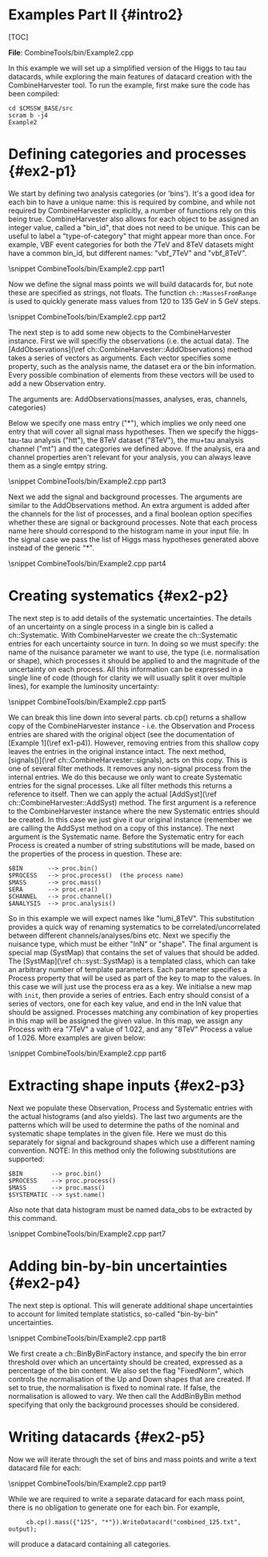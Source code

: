 Examples Part II {#intro2}
==========================

[TOC]


**File**: CombineTools/bin/Example2.cpp

In this example we will set up a simplified version of the Higgs to tau tau datacards, while exploring the main features of datacard creation with the CombineHarvester tool. To run the example, first make sure the code has been compiled:

    cd $CMSSW_BASE/src
    scram b -j4
    Example2

Defining categories and processes {#ex2-p1}
===========================================

We start by defining two analysis categories (or 'bins'). It's a good idea for each bin to have a unique name: this is required by combine, and while not required by CombineHarvester explicitly, a number of functions rely on this being true. CombineHarvester also allows for each object to be assigned an integer value, called a "bin_id", that does not need to be unique. This can be useful to label a "type-of-category" that might appear more than once. For example, VBF event categories for both the 7TeV and 8TeV datasets might have a common bin_id, but different names: "vbf_7TeV" and "vbf_8TeV".

\snippet CombineTools/bin/Example2.cpp part1

Now we define the signal mass points we will build datacards for, but note these are specified as strings, not floats. The function `ch::MassesFromRange` is used to quickly generate mass values from 120 to 135 GeV in 5 GeV steps.

\snippet CombineTools/bin/Example2.cpp part2

The next step is to add some new objects to the CombineHarvester instance. First we will specifiy the observations (i.e. the actual data). The [AddObservations](\ref ch::CombineHarvester::AddObservations) method takes a series of vectors as arguments. Each vector specifies some property, such as the analysis name, the dataset era or the bin information. Every possible combination of elements from these vectors will be used to add a new Observation entry.

The arguments are:
    AddObservations(masses, analyses, eras, channels, categories)

Below we specify one mass entry ("*"), which implies we only need one entry that will cover all signal mass hypotheses. Then we specify the higgs-tau-tau analysis ("htt"), the 8TeV dataset ("8TeV"), the mu+tau analysis channel ("mt") and the categories we defined above. If the analysis, era and channel properties aren't relevant for your analysis, you can always leave them as a single emtpy string.

\snippet CombineTools/bin/Example2.cpp part3

Next we add the signal and background processes. The arguments are similar to the AddObservations method. An extra argument is added after the channels for the list of processes, and a final boolean option specifies whether these are signal or background processes. Note that each process name here should correspond to the histogram name in your input file. In the signal case we pass the list of Higgs mass hypotheses generated above instead of the generic "*".

\snippet CombineTools/bin/Example2.cpp part4

Creating systematics {#ex2-p2}
==============================
The next step is to add details of the systematic uncertainties. The details of an uncertainty on a single process in a single bin is called a ch::Systematic. With CombineHarvester we create the ch::Systematic entries for each uncertainty source in turn. In doing so we must specify: the name of the nuisance parameter we want to use, the type (i.e. normalisation or shape), which processes it should be applied to and the magnitude of the uncertainty on each process. All this information can be expressed in a single line of code (though for clarity we will usually split it over multiple lines), for example the luminosity uncertainty:

\snippet CombineTools/bin/Example2.cpp part5

We can break this line down into several parts. cb.cp() returns a shallow copy of the CombineHarvester instance - i.e. the Observation and Process entries are shared with the original object (see the documentation of [Example 1](\ref ex1-p4)). However, removing entries from this shallow copy leaves the entries in the original instance intact. The next method, [signals()](\ref ch::CombineHarvester::signals), acts on this copy. This is one of several filter methods. It removes any non-signal process from the internal entries. We do this because we only want to create Systematic entries for the signal processes. Like all filter methods this returns a reference to itself. Then we can apply the actual [AddSyst](\ref ch::CombineHarvester::AddSyst) method. The first argument is a reference to the CombineHarvester instance where the new Systematic entries should be created. In this case we just give it our original instance (remember we are calling the AddSyst method on a copy of this instance). The next argument is the Systematic name. Before the Systematic entry for each Process is created a number of string substitutions will be made, based on the properties of the process in question. These are:

    $BIN       --> proc.bin()
    $PROCESS   --> proc.process()  (the process name)
    $MASS      --> proc.mass()
    $ERA       --> proc.era()
    $CHANNEL   --> proc.channel()
    $ANALYSIS  --> proc.analysis()

So in this example we will expect names like "lumi_8TeV". This substitution provides a quick way of renaming systematics to be correlated/uncorrelated between different channels/analyses/bins etc. Next we specifiy the nuisance type, which must be either "lnN" or "shape". The final argument is special map (SystMap) that contains the set of values that should be added. The [SystMap](\ref ch::syst::SystMap) is a templated class, which can take an arbitrary number of template parameters. Each parameter specifies a Process property that will be used as part of the key to map to the values. In this case we will just use the process era as a key. We initialse a new map with `init`, then provide a series of entries. Each entry should consist of a series of vectors, one for each key value, and end in the lnN value that should be assigned. Processes matching any combination of key properties in this map will be assigned the given value. In this map, we assign any Process with era "7TeV" a value of 1.022, and any "8TeV" Process a value of 1.026. More examples are given below:

\snippet CombineTools/bin/Example2.cpp part6

Extracting shape inputs {#ex2-p3}
=================================
Next we populate these Observation, Process and Systematic entries with the actual histograms (and also yields). The last two arguments are the patterns which will be used to determine the paths of the nominal and systematic shape templates in the given file. Here we must do this separately for signal and background shapes which use a different naming convention. NOTE: In this method only the following substitutions are supported:

    $BIN        --> proc.bin()
    $PROCESS    --> proc.process()
    $MASS       --> proc.mass()
    $SYSTEMATIC --> syst.name()

Also note that data histogram must be named data_obs to be extracted by this command.

\snippet CombineTools/bin/Example2.cpp part7

Adding bin-by-bin uncertainties {#ex2-p4}
=========================================
The next step is optional. This will generate additional shape uncertainties to account for limited template statistics, so-called "bin-by-bin" uncertainties.

\snippet CombineTools/bin/Example2.cpp part8

We first create a ch::BinByBinFactory instance, and specify the bin error threshold over which an uncertainty should be created, expressed as a percentage of the bin content. We also set the flag "FixedNorm", which controls the normalisation of the Up and Down shapes that are created. If set to true, the normalisation is fixed to nominal rate. If false, the normalisation is allowed to vary. We then call the AddBinByBin method specifying that only the background processes should be considered.

Writing datacards {#ex2-p5}
===========================
Now we will iterate through the set of bins and mass points and write a text datacard file for each:

\snippet CombineTools/bin/Example2.cpp part9

While we are required to write a separate datacard for each mass point, there is no obligation to generate one for each bin. For example,

         cb.cp().mass({"125", "*"}).WriteDatacard("combined_125.txt", output);

will produce a datacard containing all categories.





